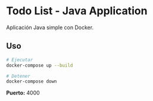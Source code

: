 # Todo List - Java Application

Aplicación Java simple con Docker.

## Uso

```bash
# Ejecutar
docker-compose up --build

# Detener
docker-compose down
```

**Puerto:** 4000
